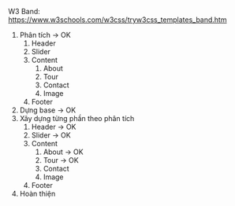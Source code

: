 W3 Band: https://www.w3schools.com/w3css/tryw3css_templates_band.htm

1. Phân tích -> OK
   1. Header
   2. Slider
   3. Content
      1. About
      2. Tour
      3. Contact
      4. Image
   4. Footer
2. Dựng base -> OK
3. Xây dựng từng phần theo phân tích
   1. Header -> OK
   2. Slider -> OK
   3. Content
      1. About -> OK
      2. Tour -> OK
      3. Contact
      4. Image
   4. Footer
4. Hoàn thiện
